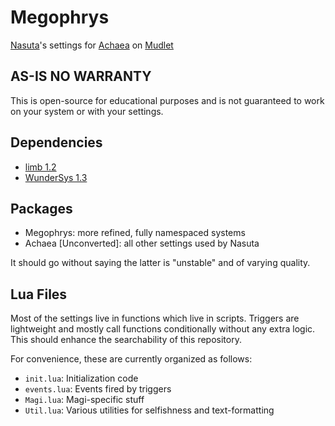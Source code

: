 # Megophrys

[Nasuta](https://www.achaea.com/game/honors/Nasuta)'s settings for
[Achaea](https://www.achaea.com/) on
[Mudlet](https://www.mudlet.org/)

## AS-IS NO WARRANTY

This is open-source for educational purposes and is not guaranteed to work
on your system or with your settings.

## Dependencies

 - [limb 1.2](https://github.com/27theo/limb/releases/tag/v1.2)
 - [WunderSys 1.3](https://github.com/tynil/WunderSys/releases/tag/v1.3)

## Packages

 - Megophrys: more refined, fully namespaced systems
 - Achaea [Unconverted]: all other settings used by Nasuta

It should go without saying the latter is "unstable" and of varying
quality.

## Lua Files

Most of the settings live in functions which live in scripts. Triggers
are lightweight and mostly call functions conditionally without any extra
logic. This should enhance the searchability of this repository.

For convenience, these are currently organized as follows:

 - `init.lua`: Initialization code
 - `events.lua`: Events fired by triggers
 - `Magi.lua`: Magi-specific stuff
 - `Util.lua`: Various utilities for selfishness and text-formatting
